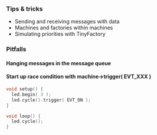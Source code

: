 ### Tips & tricks ###

- Sending and receiving messages with data
- Machines and factories within machines
- Simulating priorities with TinyFactory

### Pitfalls ###

#### Hanging messages in the message queue ####
#### Start up race condition with machine->trigger( EVT_XXX ) ####

```c++
void setup() {
  led.begin( 3 );
  led.cycle().trigger( EVT_ON );
}

void loop() {
  led.cycle();
}


```
